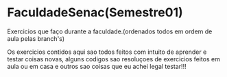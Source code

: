 # FaculdadeSenac(Semestre01)
Exercicios que faço durante a faculdade.(ordenados todos em ordem de aula pelas branch's)

Os exercicios contidos aqui sao todos feitos com intuito de aprender e testar coisas novas, alguns codigos sao resoluçoes de exercicios feitos em aula ou em casa e outros sao coisas que eu achei legal testar!!!
